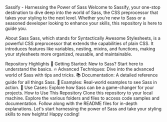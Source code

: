 Sassify - Harnessing the Power of Sass
Welcome to Sassify, your one-stop destination to dive deep into the world of Sass, the CSS preprocessor that takes your styling to the next level. Whether you're new to Sass or a seasoned developer looking to enhance your skills, this repository is here to guide you.

About Sass
Sass, which stands for Syntactically Awesome Stylesheets, is a powerful CSS preprocessor that extends the capabilities of plain CSS. It introduces features like variables, nesting, mixins, and functions, making your stylesheets more organized, reusable, and maintainable.

Repository Highlights
🚀 Getting Started: New to Sass? Start here to understand the basics.
🔥 Advanced Techniques: Dive into the advanced world of Sass with tips and tricks.
📚 Documentation: A detailed reference guide for all things Sass.
🎨 Examples: Real-world examples to see Sass in action.
💼 Use Cases: Explore how Sass can be a game-changer for your projects.
How to Use This Repository
Clone this repository to your local machine.
Explore the various folders and files to access code samples and documentation.
Follow along with the README files for in-depth explanations.
Let's start harnessing the power of Sass and take your styling skills to new heights! Happy coding!
